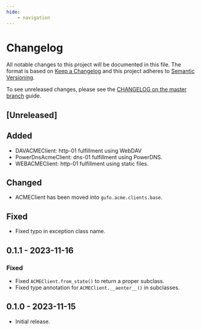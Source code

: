 ```yaml
---
hide:
    - navigation
---
```

# Changelog

All notable changes to this project will be documented in this file.
The format is based on [Keep a Changelog](https://keepachangelog.com/en/1.0.0/)
and this project adheres to [Semantic Versioning](https://semver.org/spec/v2.0.0.html).

To see unreleased changes, please see the [CHANGELOG on the master branch](https://github.com/gufolabs/gufo_acme/blob/master/CHANGELOG.md) guide.

## [Unreleased]

## Added

* DAVACMEClient: http-01 fulfillment using WebDAV
* PowerDnsAcmeClient: dns-01 fulfillment using PowerDNS.
* WEBACMEClient: http-01 fulfillment using static files.

## Changed

* ACMEClient has been moved into `gufo.acme.clients.base`.

## Fixed

* Fixed typo in exception class name.

## 0.1.1 - 2023-11-16

### Fixed

* Fixed `ACMEClient.from_state()` to return a proper subclass.
* Fixed type annotation for `ACMEClient.__aenter__()` in subclasses.

## 0.1.0 - 2023-11-15

* Initial release.